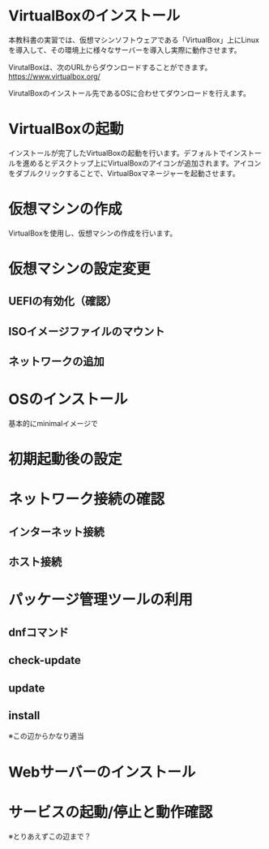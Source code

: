 # VirtualBoxのインストール
本教科書の実習では、仮想マシンソフトウェアである「VirtualBox」上にLinuxを導入して、その環境上に様々なサーバーを導入し実際に動作させます。

VirutalBoxは、次のURLからダウンロードすることができます。
https://www.virtualbox.org/

VirutalBoxのインストール先であるOSに合わせてダウンロードを行えます。

# VirtualBoxの起動
インストールが完了したVirtualBoxの起動を行います。デフォルトでインストールを進めるとデスクトップ上にVirtualBoxのアイコンが追加されます。アイコンをダブルクリックすることで、VirtualBoxマネージャーを起動させます。

# 仮想マシンの作成
VirtualBoxを使用し、仮想マシンの作成を行います。

# 仮想マシンの設定変更
## UEFIの有効化（確認）
## ISOイメージファイルのマウント
## ネットワークの追加

# OSのインストール
基本的にminimalイメージで

# 初期起動後の設定

# ネットワーク接続の確認
## インターネット接続
## ホスト接続

# パッケージ管理ツールの利用
## dnfコマンド
## check-update
## update
## install

※この辺からかなり適当
# Webサーバーのインストール

# サービスの起動/停止と動作確認

※とりあえずこの辺まで？




